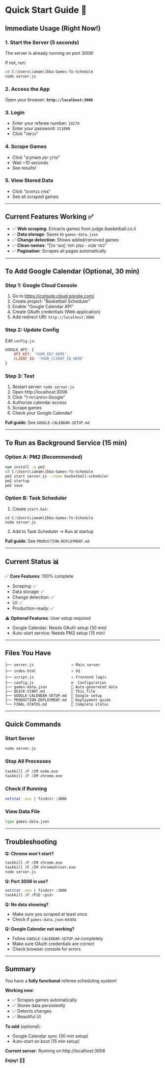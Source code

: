 # Quick Start Guide 🚀

## Immediate Usage (Right Now!)

### 1. Start the Server (5 seconds)
The server is already running on port 3006!

If not, run:
```bash
cd C:\Users\iamam\Ibba-Games-To-Schedule
node server.js
```

### 2. Access the App
Open your browser: **`http://localhost:3006`**

### 3. Login
- Enter your referee number: `19279`
- Enter your password: `311098`
- Click "כניסה"

### 4. Scrape Games
- Click "עדכן יומן משחקים"
- Wait ~10 seconds
- See results!

### 5. View Stored Data
- Click "צפה בנתונים"
- See all scraped games

---

## Current Features Working ✅

- ✅ **Web scraping**: Extracts games from judge.ibasketball.co.il
- ✅ **Data storage**: Saves to `games-data.json`
- ✅ **Change detection**: Shows added/removed games
- ✅ **Clean names**: "כפר סבא - עמק חפר [נוער על]"
- ✅ **Pagination**: Scrapes all pages automatically

---

## To Add Google Calendar (Optional, 30 min)

### Step 1: Google Cloud Console
1. Go to https://console.cloud.google.com/
2. Create project: "Basketball Scheduler"
3. Enable "Google Calendar API"
4. Create OAuth credentials (Web application)
5. Add redirect URI: `http://localhost:3006`

### Step 2: Update Config
Edit `config.js`:
```javascript
GOOGLE_API: {
    API_KEY: 'YOUR_KEY_HERE',
    CLIENT_ID: 'YOUR_CLIENT_ID_HERE'
}
```

### Step 3: Test
1. Restart server: `node server.js`
2. Open http://localhost:3006
3. Click "התחברות ל-Google"
4. Authorize calendar access
5. Scrape games
6. Check your Google Calendar!

**Full guide**: See `GOOGLE-CALENDAR-SETUP.md`

---

## To Run as Background Service (15 min)

### Option A: PM2 (Recommended)
```bash
npm install -g pm2
cd C:\Users\iamam\Ibba-Games-To-Schedule
pm2 start server.js --name basketball-scheduler
pm2 startup
pm2 save
```

### Option B: Task Scheduler
1. Create `start.bat`:
```batch
cd C:\Users\iamam\Ibba-Games-To-Schedule
node server.js
```
2. Add to Task Scheduler → Run at startup

**Full guide**: See `PRODUCTION-DEPLOYMENT.md`

---

## Current Status 📊

✅ **Core Features**: 100% complete
- Scraping: ✅
- Data storage: ✅
- Change detection: ✅
- UI: ✅
- Production-ready: ✅

⚠️ **Optional Features**: User setup required
- Google Calendar: Needs OAuth setup (30 min)
- Auto-start service: Needs PM2 setup (15 min)

---

## Files You Have

```
├── server.js                 ⭐ Main server
├── index.html                ⭐ UI
├── script.js                 ⭐ Frontend logic
├── config.js                 ⚙️  Configuration
├── games-data.json           📁 Auto-generated data
├── QUICK-START.md            📖 This file
├── GOOGLE-CALENDAR-SETUP.md  📖 Google setup
├── PRODUCTION-DEPLOYMENT.md  📖 Deployment guide
└── FINAL-STATUS.md           📖 Complete status
```

---

## Quick Commands

### Start Server
```bash
node server.js
```

### Stop All Processes
```bash
taskkill /F /IM node.exe
taskkill /F /IM chrome.exe
```

### Check if Running
```bash
netstat -ano | findstr :3006
```

### View Data File
```bash
type games-data.json
```

---

## Troubleshooting

**Q: Chrome won't start?**
```bash
taskkill /F /IM chrome.exe
taskkill /F /IM chromedriver.exe
node server.js
```

**Q: Port 3006 in use?**
```bash
netstat -ano | findstr :3006
taskkill /F /PID <pid>
```

**Q: No data showing?**
- Make sure you scraped at least once
- Check if `games-data.json` exists

**Q: Google Calendar not working?**
- Follow `GOOGLE-CALENDAR-SETUP.md` completely
- Make sure OAuth credentials are correct
- Check browser console for errors

---

## Summary

You have a **fully functional** referee scheduling system!

**Working now**:
- ✅ Scrapes games automatically
- ✅ Stores data persistently  
- ✅ Detects changes
- ✅ Beautiful UI

**To add** (optional):
- Google Calendar sync (30 min setup)
- Auto-start on boot (15 min setup)

**Current server**: Running on http://localhost:3006

**Enjoy!** 🏀🎉

